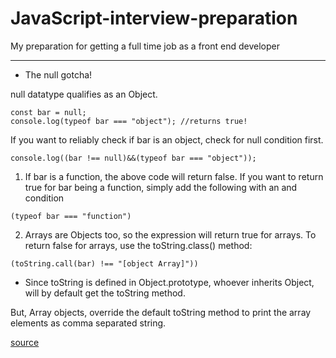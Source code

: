 # JavaScript-interview-preparation
My preparation for getting a full time job as a front end developer
______________________

* The null gotcha!

null datatype qualifies as an Object.
```
const bar = null;
console.log(typeof bar === "object"); //returns true!
```

If you want to reliably check if bar is an object, check for null condition first.
```
console.log((bar !== null)&&(typeof bar === "object"));
```

  1. If bar is a function, the above code will return false.
  If you want to return true for bar being a function, simply add the following with an and condition
  ```
  (typeof bar === "function")
  ```
  
  2. Arrays are Objects too, so the expression will return true for arrays. 
  To return false for arrays, use the toString.class() method:
  ```
  (toString.call(bar) !== "[object Array]"))
  ```
 
* Since toString is defined in Object.prototype, whoever inherits Object, will by default get the toString method.

But, Array objects, override the default toString method to print the array elements as comma separated string.

[source](http://stackoverflow.com/questions/30010996/difference-between-object-prototype-tostring-callarrayobj-and-arrayobj-tostrin)
